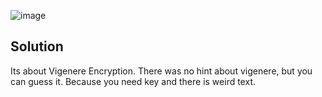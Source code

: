 ![image](https://user-images.githubusercontent.com/88983987/224637494-25d19e3d-ba6e-4dd8-8ea4-dc9ab8c9b082.png)

## Solution

Its about Vigenere Encryption. There was no hint about vigenere, but you can guess it. Because you need key and there is weird text.

